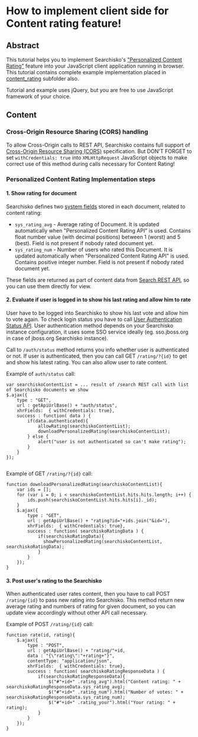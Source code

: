 # How to implement client side for Content rating feature!

## Abstract

This tutorial helps you to implement Searchisko's ["Personalized Content Rating"](http://docs.jbossorg.apiary.io/#personalizedcontentratingapi) feature into your JavaScript client application running in browser. 
This tutorial contains complete example implementation placed in [content_rating](content_rating) subfolder also.

Tutorial and example uses jQuery, but you are free to use JavaScript framework of your choice.

## Content

### Cross-Origin Resource Sharing (CORS) handling
To allow Cross-Origin calls to REST API, Searchisko contains full support of [Cross-Origin Resource Sharing (CORS)](http://www.w3.org/TR/cors/) specification.
But DON'T FORGET to set `withCredentials: true` into `XMLHttpRequest` JavaScript objects to make correct use of this method during calls necessary for Content Rating!

### Personalized Content Rating Implementation steps

#### 1. Show rating for document
Searchisko defines two [system fields](../rest_api/content/dcp_content_object.md) stored in each document, related to content rating:

* `sys_rating_avg` - Average rating of Document. It is updated automatically when "Personalized Content Rating API" is used. Contains float number value (with decimal positions) between 1 (worst) and 5 (best). Field is not present if nobody rated document yet.
* `sys_rating_num` - Number of users who rated this Document. It is updated automatically when "Personalized Content Rating API" is used. Contains positive integer number. Field is not present if nobody rated document yet. 

These fields are returned as part of content data from [Search REST API](http://docs.jbossorg.apiary.io/#searchapi), so you can use them directly for view. 

#### 2. Evaluate if user is logged in to show his last rating and allow him to rate

User have to be logged into Searchisko to show his last vote and allow him to vote again. 
To check login status you have to call [User Authentication Status API](http://docs.jbossorg.apiary.io/#userauthenticationstatusapi).
User authentication method depends on your Searchisko instance configuration, it uses some SSO service ideally (eg. sso.jboss.org in case of jboss.org Searchisko instance).

Call to `/auth/status` method returns you info whether user is authenticated or not. 
If user is authenticated, then you can call GET `/rating/?{id}` to get and show his latest rating. You can also allow user to rate content.


Example of `auth/status` call:
````
var searchiskoContentList = ... result of /search REST call with list of Searchisko documents we show
$.ajax({ 
	type : "GET",
	url : getApiUrlBase() + "auth/status",
	xhrFields:	{ withCredentials: true},
	success : function( data ) {
		if(data.authenticated){
			allowRating(searchiskoContentList);
			downloadPersonalizedRating(searchiskoContentList);
		} else {
			alert("user is not authenticated so can't make rating");
		}
	}
});
			
````

Example of GET `/rating/?{id}` call:
````
function downloadPersonalizedRating(searchiskoContentList){
	var ids = [];
	for (var i = 0; i < searchiskoContentList.hits.hits.length; i++) {
		ids.push(searchiskoContentList.hits.hits[i]._id);
	}
	$.ajax({ 
		type : "GET",
		url : getApiUrlBase() + "rating?id="+ids.join("&id="),
		xhrFields:	{ withCredentials: true},
		success : function( searchiskoRatingData ) {
			if(searchiskoRatingData){
			  showPersonalizedRating(searchiskoContentList, searchiskoRatingData);
			}
		}
	});				
}
````

#### 3. Post user's rating to the Searchisko

When authenticated user rates content, then you have to call POST `/rating/{id}` to pass new rating into Searchisko. 
This method return new average rating and numbers of rating for given document, so you can update view accordingly without other API call necessary.   

Example of POST `/rating/{id}` call:

````
function rate(id, rating){
	$.ajax({ 
		type : "POST",
		url : getApiUrlBase() + "rating/"+id,
		data : "{\"rating\":"+rating+"}",
		contentType: "application/json",
		xhrFields:	{ withCredentials: true},
		success : function( searchiskoRatingResponseData ) {
			if(searchiskoRatingResponseData){
				$("#"+id+" .rating_avg").html("Content rating: " + searchiskoRatingResponseData.sys_rating_avg);
				$("#"+id+" .rating_num").html("Number of votes: " + searchiskoRatingResponseData.sys_rating_num);
				$("#"+id+" .rating_your").html("Your rating: " + rating);
			}
		}
	});							
}
 ````